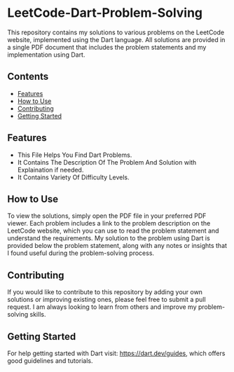 # LeetCode-Dart-Problem-Solving

This repository contains my solutions to various problems on the LeetCode website, implemented using the Dart language. All solutions are provided in a single PDF document that includes the problem statements and my implementation using Dart.

## Contents

- [Features](#features)
- [How to Use](#how-to-use)
- [Contributing](#contributing)
- [Getting Started](#getting-started)

## Features

- This File Helps You Find Dart Problems.
- It Contains The Description Of The Problem And Solution with Explaination if needed.
- It Contains Variety Of Difficulty Levels.

## How to Use

To view the solutions, simply open the PDF file in your preferred PDF viewer. Each problem includes a link to the problem description on the LeetCode website, which you can use to read the problem statement and understand the requirements. My solution to the problem using Dart is provided below the problem statement, along with any notes or insights that I found useful during the problem-solving process.

## Contributing

If you would like to contribute to this repository by adding your own solutions or improving existing ones, please feel free to submit a pull request. I am always looking to learn from others and improve my problem-solving skills.

## Getting Started

For help getting started with Dart visit:
https://dart.dev/guides, which offers good guidelines and tutorials.
